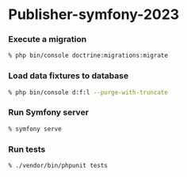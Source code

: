 # Publisher-symfony-2023

### Execute a migration
```bash
% php bin/console doctrine:migrations:migrate
```

### Load data fixtures to database
```bash
% php bin/console d:f:l --purge-with-truncate
```

### Run Symfony server
```bash
% symfony serve
```

### Run tests
```bash
% ./vendor/bin/phpunit tests
```
